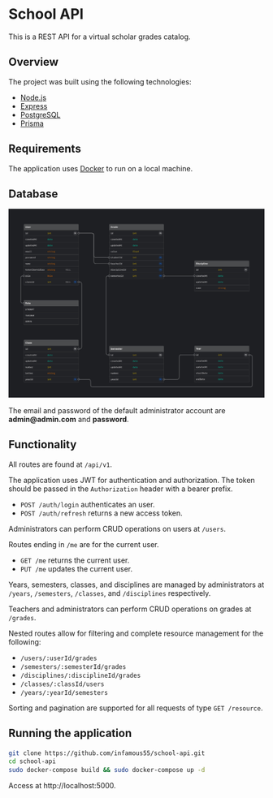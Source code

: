 # School API

This is a REST API for a virtual scholar grades catalog.

## Overview

The project was built using the following technologies:

- [Node.js](https://nodejs.org/en/)
- [Express](https://expressjs.com/)
- [PostgreSQL](https://www.postgresql.org/)
- [Prisma](https://www.prisma.io/)

## Requirements

The application uses [Docker](https://www.docker.com/) to run on a local machine.

## Database

![erd](./images/erd.jpg)

The email and password of the default administrator account are **admin<span></span>@admin.com** and **password**.

## Functionality

All routes are found at `/api/v1`.

The application uses JWT for authentication and authorization. The token should be passed in the `Authorization` header with a bearer prefix.

- `POST /auth/login` authenticates an user.
- `POST /auth/refresh` returns a new access token.

Administrators can perform CRUD operations on users at `/users`.

Routes ending in `/me` are for the current user.

- `GET /me` returns the current user.
- `PUT /me` updates the current user.

Years, semesters, classes, and disciplines are managed by administrators at `/years`, `/semesters`, `/classes`, and `/disciplines` respectively.

Teachers and administrators can perform CRUD operations on grades at `/grades`.

Nested routes allow for filtering and complete resource management for the following:

- `/users/:userId/grades`
- `/semesters/:semesterId/grades`
- `/disciplines/:disciplineId/grades`
- `/classes/:classId/users`
- `/years/:yearId/semesters`

Sorting and pagination are supported for all requests of type `GET /resource`.

## Running the application

```bash
git clone https://github.com/infamous55/school-api.git
cd school-api
sudo docker-compose build && sudo docker-compose up -d
```

Access at http://localhost:5000.
